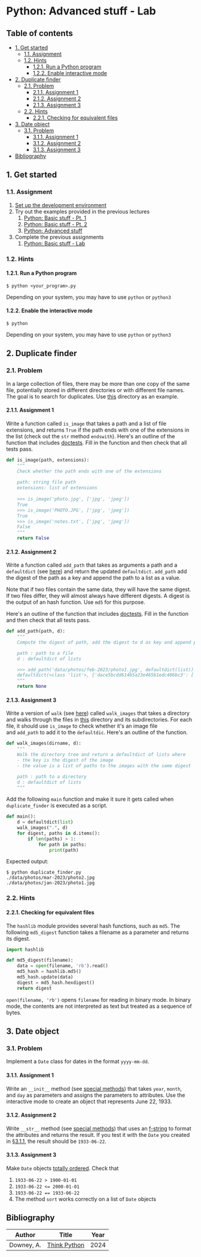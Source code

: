 # Python: Advanced stuff - Lab

## Table of contents

- [1. Get started](#1-get-started)
	- [1.1. Assignment](#11-assignment)
	- [1.2. Hints](#12-hints)
		- [1.2.1. Run a Python program](#121-run-a-python-program)
		- [1.2.2. Enable interactive mode](#122-enable-the-interactive-mode)
- [2. Duplicate finder](#2-duplicate-finder)
	- [2.1. Problem](#21-problem)
		- [2.1.1. Assignment 1](#211-assignment-1)
		- [2.1.2. Assignment 2](#212-assignment-2)
		- [2.1.3. Assignment 3](#213-assignment-3)
	- [2.2. Hints](#22-hints)
		- [2.2.1. Checking for equivalent files](#221-checking-for-equivalent-files)
- [3. Date object](#3-date-object)
	- [3.1. Problem](#31-problem)
		- [3.1.1. Assignment 1](#311-assignment-1)
		- [3.1.2. Assignment 2](#312-assignment-2)
		- [3.1.3. Assignment 3](#313-assignment-3)
- [Bibliography](#bibliography)
## 1. Get started

### 1.1. Assignment

1. [Set up the development environment](1-python-basic-stuff-pt1.md#16-development-environment)
2. Try out the examples provided in the previous lectures
	1. [Python: Basic stuff - Pt. 1](1-python-basic-stuff-pt1.md)
	2. [Python: Basic stuff - Pt. 2](2-python-basic-stuff-pt2.md)
	3. [Python: Advanced stuff](4-python-advanced-stuff.md)
3. Complete the previous assignments
	1. [Python: Basic stuff - Lab](3-python-basic-stuff-lab.md)

### 1.2. Hints

#### 1.2.1. Run a Python program

```shell
$ python <your_program>.py
```

Depending on your system, you may have to use `python` or `python3`

#### 1.2.2. Enable the interactive mode

```shell
$ python
```

Depending on your system, you may have to use `python` or `python3`

## 2. Duplicate finder

### 2.1. Problem

In a large collection of files, there may be more than one copy of the same file, potentially stored in different directories or with different file names. The goal is to search for duplicates. Use [this](../code/data/photos) directory as an example.

#### 2.1.1. Assignment 1

Write a function called `is_image` that takes a path and a list of file extensions, and returns `True` if the path ends with one of the extensions in the list (check out the `str` method `endswith`). Here's an outline of the function that includes [doctests](2-python-basic-stuff-pt2#16-doctests). Fill in the function and then check that all tests pass.

```python
def is_image(path, extensions):
    """
    Check whether the path ends with one of the extensions
    
    path: string file path
    extensions: list of extensions
    
    >>> is_image('photo.jpg', ['jpg', 'jpeg'])
    True
    >>> is_image('PHOTO.JPG', ['jpg', 'jpeg'])
    True
    >>> is_image('notes.txt', ['jpg', 'jpeg'])
    False
    """
    return False
```

#### 2.1.2. Assignment 2

Write a function called `add_path` that takes as arguments a path and a `defaultdict` (see [here](4-python-advanced-stuff.md#53-defaultdict)) and return the updated `defaultdict`. `add_path` add the digest of the path as a key and append the path to a list as a value.

Note that if two files contain the same data, they will have the same digest. If two files differ, they will almost always have different digests. A digest is the output of an hash function. Use `md5` for this purpose.

Here's an outline of the function that includes [doctests](2-python-basic-stuff-pt2#16-doctests). Fill in the function and then check that all tests pass.

```python
def add_path(path, d):
    """
    Compute the digest of path, add the digest to d as key and append path to a list as value

    path : path to a file
    d : defaultdict of lists

    >>> add_path('data/photos/feb-2023/photo1.jpg', defaultdict(list))
    defaultdict(<class 'list'>, {'dace5bcdd614b5a23e465b1edc406bc3': ['data/photos/feb-2023/photo1.jpg']})
    """
    return None
```

#### 2.1.3. Assignment 3

Write a version of `walk` (see [here](4-python-advanced-stuff#14-walking-directories))  called `walk_images` that takes a directory and walks through the files in [this](../code/data/photos) directory and its subdirectories. For each file, it should use `is_image` to check whether it's an image file and `add_path` to add it to the `defaultdic`. Here's an outline of the function.

```python
def walk_images(dirname, d):
    """
    Walk the directory tree and return a defaultdict of lists where
    - the key is the digest of the image
    - the value is a list of paths to the images with the same digest

    path : path to a directory
    d : defaultdict of lists
    """
```

Add the following `main` function and make it sure it gets called when `duplicate_finder` is executed as a script.

```python
def main():
    d = defaultdict(list)
    walk_images(".", d)
    for digest, paths in d.items():
        if len(paths) > 1:
            for path in paths:
                print(path)
```

Expected output:

```shell
$ python duplicate_finder.py
./data/photos/mar-2023/photo2.jpg
./data/photos/jan-2023/photo1.jpg
```

### 2.2. Hints

#### 2.2.1. Checking for equivalent files

The `hashlib` module provides several hash functions, such as `md5`. The following `md5_digest` function takes a filename as a parameter and returns its digest.

```python
import hashlib

def md5_digest(filename):
    data = open(filename, 'rb').read()
    md5_hash = hashlib.md5()
    md5_hash.update(data)
    digest = md5_hash.hexdigest()
    return digest
```

`open(filename, 'rb')` opens `filename` for reading in binary mode. In binary mode, the contents are not interpreted as text but treated as a sequence of bytes.

## 3. Date object

### 3.1. Problem

Implement a `Date` class for dates in the format `yyyy-mm-dd`.

#### 3.1.1. Assignment 1

Write an `__init__` method (see [special methods](4-python-advanced-stuff.md#34-special-methods)) that takes `year`, `month`, and `day` as parameters and assigns the parameters to attributes. Use the interactive mode to create an object that represents June 22, 1933.

#### 3.1.2. Assignment 2

Write `__str__` method (see [special methods](4-python-advanced-stuff.md#34-special-methods)) that uses an [f-string](4-python-advanced-stuff.md#12-f-strings) to format the attributes and returns the result. If you test it with the `Date` you created in [§3.1.1](#311-assignment-1), the result should be `1933-06-22`.

#### 3.1.3. Assignment 3

Make `Date` objects [totally ordered](4-python-advanced-stuff#42-totally-ordered-set-of-objects). Check that 
1. `1933-06-22 > 1900-01-01`
2. `1933-06-22 <= 2000-01-01` 
3. `1933-06-22 == 1933-06-22`
4. The method `sort` works correctly on a list of `Date` objects

## Bibliography

| Author                     | Title                                                                                                      | Year |
| -------------------------- | ---------------------------------------------------------------------------------------------------------- | ---- |
| Downey, A.                 | [Think Python](https://allendowney.github.io/ThinkPython/)                                                 | 2024 |
